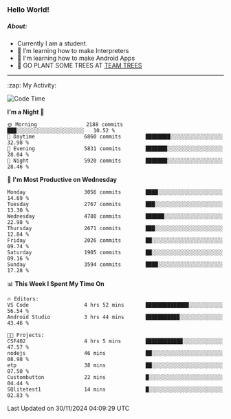 ### Hello World!

##### About:
- Currently I am a student.
- 🌱 I’m learning how to make Interpreters
- 🌱 I'm learning how to make Android Apps
- 🌱 GO PLANT SOME TREES AT [TEAM TREES](https://teamtrees.org/)

---
  <summary>:zap: My Activity:</summary>
  
<!--START_SECTION:waka-->
![Code Time](http://img.shields.io/badge/Code%20Time-1%2C640%20hrs%2035%20mins-blue)

**I'm a Night 🦉** 

```text
🌞 Morning                2188 commits        ███░░░░░░░░░░░░░░░░░░░░░░   10.52 % 
🌆 Daytime                6860 commits        ████████░░░░░░░░░░░░░░░░░   32.98 % 
🌃 Evening                5831 commits        ███████░░░░░░░░░░░░░░░░░░   28.04 % 
🌙 Night                  5920 commits        ███████░░░░░░░░░░░░░░░░░░   28.46 % 
```
📅 **I'm Most Productive on Wednesday** 

```text
Monday                   3056 commits        ████░░░░░░░░░░░░░░░░░░░░░   14.69 % 
Tuesday                  2767 commits        ███░░░░░░░░░░░░░░░░░░░░░░   13.30 % 
Wednesday                4780 commits        ██████░░░░░░░░░░░░░░░░░░░   22.98 % 
Thursday                 2671 commits        ███░░░░░░░░░░░░░░░░░░░░░░   12.84 % 
Friday                   2026 commits        ██░░░░░░░░░░░░░░░░░░░░░░░   09.74 % 
Saturday                 1905 commits        ██░░░░░░░░░░░░░░░░░░░░░░░   09.16 % 
Sunday                   3594 commits        ████░░░░░░░░░░░░░░░░░░░░░   17.28 % 
```


📊 **This Week I Spent My Time On** 

```text
🔥 Editors: 
VS Code                  4 hrs 52 mins       ██████████████░░░░░░░░░░░   56.54 % 
Android Studio           3 hrs 44 mins       ███████████░░░░░░░░░░░░░░   43.46 % 

🐱‍💻 Projects: 
CSF402                   4 hrs 5 mins        ████████████░░░░░░░░░░░░░   47.57 % 
nodejs                   46 mins             ██░░░░░░░░░░░░░░░░░░░░░░░   08.98 % 
etp                      38 mins             ██░░░░░░░░░░░░░░░░░░░░░░░   07.50 % 
Custombutton             22 mins             █░░░░░░░░░░░░░░░░░░░░░░░░   04.44 % 
SQlitetest1              14 mins             █░░░░░░░░░░░░░░░░░░░░░░░░   02.83 % 
```


 Last Updated on 30/11/2024 04:09:29 UTC
<!--END_SECTION:waka-->
